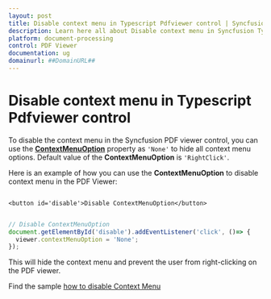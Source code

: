 ```yaml
---
layout: post
title: Disable context menu in Typescript Pdfviewer control | Syncfusion
description: Learn here all about Disable context menu in Syncfusion Typescript Pdfviewer control of Syncfusion Essential JS 2 and more.
platform: document-processing
control: PDF Viewer
documentation: ug
domainurl: ##DomainURL##
---
```


# Disable context menu in Typescript Pdfviewer control

To disable the context menu in the Syncfusion PDF viewer control, you can use the [**ContextMenuOption**](https://ej2.syncfusion.com/documentation/api/pdfviewer/#contextmenuoption) property as `'None'` to hide all context menu options. Default value of the **ContextMenuOption** is `'RightClick'`.

Here is an example of how you can use the **ContextMenuOption** to disable context menu in the PDF Viewer:

```

<button id='disable'>Disable ContextMenuOption</button>

```

```ts

// Disable ContextMenuOption
document.getElementById('disable').addEventListener('click', ()=> {
  viewer.contextMenuOption = 'None';
});

```

This will hide the context menu and prevent the user from right-clicking on the PDF viewer.

Find the sample [how to disable Context Menu](https://stackblitz.com/edit/e99te3-ha9bkx?devtoolsheight=33&file=index.ts)